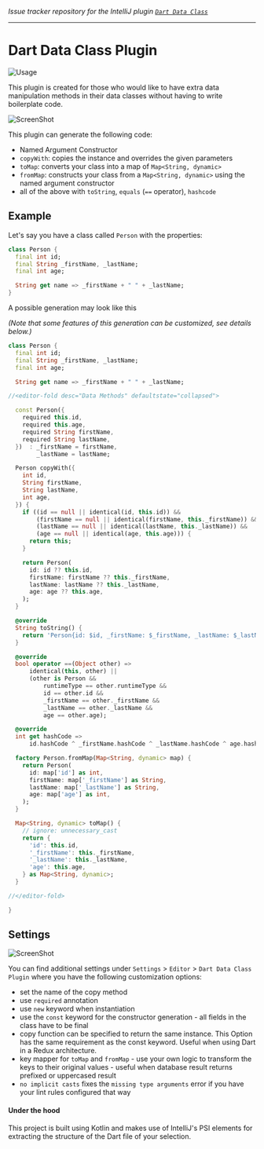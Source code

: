 *Issue tracker repository for the IntelliJ plugin [`Dart Data Class`](https://plugins.jetbrains.com/plugin/12429-dart-data-class)*

---

# Dart Data Class Plugin

![Usage](img/dart-data-usage.gif)

This plugin is created for those who would like to have extra data manipulation methods in their data classes without having to write boilerplate code.

![ScreenShot](img/generate-menu.png)

This plugin can generate the following code:
- Named Argument Constructor
- `copyWith`: copies the instance and overrides the given parameters
- `toMap`: converts your class into a map of `Map<String, dynamic>`
- `fromMap`: constructs your class from a `Map<String, dynamic>` using the named argument constructor
- all of the above with `toString`, `equals` (`==` operator), `hashcode`

## Example

Let's say you have a class called `Person` with the properties:

```dart
class Person {
  final int id;
  final String _firstName, _lastName;
  final int age;

  String get name => _firstName + " " + _lastName;
}
```

A possible generation may look like this

*(Note that some features of this generation can be customized, see details below.)*


```dart
class Person {
  final int id;
  final String _firstName, _lastName;
  final int age;

  String get name => _firstName + " " + _lastName;

//<editor-fold desc="Data Methods" defaultstate="collapsed">

  const Person({
    required this.id,
    required this.age,
    required String firstName,
    required String lastName,
  })  : _firstName = firstName,
        _lastName = lastName;

  Person copyWith({
    int id,
    String firstName,
    String lastName,
    int age,
  }) {
    if ((id == null || identical(id, this.id)) &&
        (firstName == null || identical(firstName, this._firstName)) &&
        (lastName == null || identical(lastName, this._lastName)) &&
        (age == null || identical(age, this.age))) {
      return this;
    }

    return Person(
      id: id ?? this.id,
      firstName: firstName ?? this._firstName,
      lastName: lastName ?? this._lastName,
      age: age ?? this.age,
    );
  }

  @override
  String toString() {
    return 'Person{id: $id, _firstName: $_firstName, _lastName: $_lastName, age: $age}';
  }

  @override
  bool operator ==(Object other) =>
      identical(this, other) ||
      (other is Person &&
          runtimeType == other.runtimeType &&
          id == other.id &&
          _firstName == other._firstName &&
          _lastName == other._lastName &&
          age == other.age);

  @override
  int get hashCode =>
      id.hashCode ^ _firstName.hashCode ^ _lastName.hashCode ^ age.hashCode;

  factory Person.fromMap(Map<String, dynamic> map) {
    return Person(
      id: map['id'] as int,
      firstName: map['_firstName'] as String,
      lastName: map['_lastName'] as String,
      age: map['age'] as int,
    );
  }

  Map<String, dynamic> toMap() {
    // ignore: unnecessary_cast
    return {
      'id': this.id,
      '_firstName': this._firstName,
      '_lastName': this._lastName,
      'age': this.age,
    } as Map<String, dynamic>;
  }

//</editor-fold>

}
```
## Settings

![ScreenShot](img/settings-menu.png)

You can find additional settings under `Settings` > `Editor` > `Dart Data Class Plugin` where you have the following customization options:

- set the name of the copy method
- use `required` annotation
- use `new` keyword when instantiation
- use the `const` keyword for the constructor generation - all fields in the class have to be final
- copy function can be specified to return the same instance. This Option has the same requirement as the const keyword. Useful when using Dart in a Redux architecture.
- key mapper for `toMap` and `fromMap` - use your own logic to transform the keys to their original values - useful when database result returns prefixed or uppercased result
- `no implicit casts` fixes the `missing type arguments` error if you have your lint rules configured that way


#### Under the hood

This project is built using Kotlin and makes use of IntelliJ's PSI elements for extracting the structure of the Dart file of your selection.
